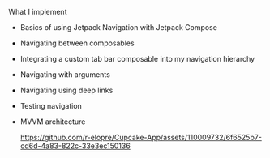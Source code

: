 What I implement

- Basics of using Jetpack Navigation with Jetpack Compose
- Navigating between composables
- Integrating a custom tab bar composable into my navigation hierarchy
- Navigating with arguments
- Navigating using deep links
- Testing navigation

- MVVM architecture

  https://github.com/r-elopre/Cupcake-App/assets/110009732/6f6525b7-cd6d-4a83-822c-33e3ec150136

